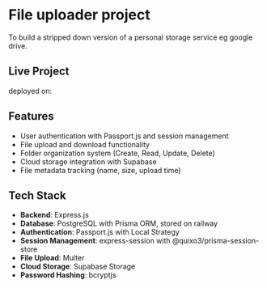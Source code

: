 # File uploader project
To build a stripped down version of a personal storage service eg google drive.


## Live Project
deployed on:

## Features

- User authentication with Passport.js and session management
- File upload and download functionality
- Folder organization system (Create, Read, Update, Delete)
- Cloud storage integration with Supabase
- File metadata tracking (name, size, upload time)

## Tech Stack

- **Backend**: Express.js
- **Database**: PostgreSQL with Prisma ORM, stored on railway
- **Authentication**: Passport.js with Local Strategy
- **Session Management**: express-session with @quixo3/prisma-session-store
- **File Upload**: Multer
- **Cloud Storage**: Supabase Storage
- **Password Hashing**: bcryptjs
